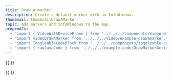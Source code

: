 ```yaml
---
title: Draw a marker
description: Create a default marker with an InfoWindow.
thumbnail: thumbnailDrawAMarker
topic: Add markers and infoWindows to the map
prependJs:
  - "import { VideoWithDeviceFrame } from '../../../components/video-with-device-frame'"
  - "import videoDrawAMarker from '../../../video/example-drawamarker.mp4'"
  - "import ToggleableCodeBlock from '../../../components/toggleable-code-block'"
  - "import { rawJavaCode } from '../../../example-code/DrawMarkerActivity.js'"
---
```


{{
  <VideoWithDeviceFrame 
    videoFile={videoDrawAMarker}
    rotation="horizontal"
    device="pixel-2"
  />
}}

<!-- Any notes about this example would go here.  -->

{{
  <ToggleableCodeBlock 
    java={rawJavaCode}
  />
}}
